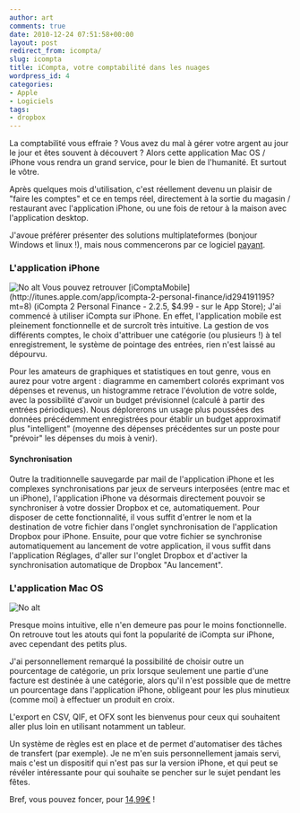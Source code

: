 ```yaml
---
author: art
comments: true
date: 2010-12-24 07:51:58+00:00
layout: post
redirect_from: icompta/
slug: icompta
title: iCompta, votre comptabilité dans les nuages
wordpress_id: 4
categories:
- Apple
- Logiciels
tags:
- dropbox
---
```


La comptabilité vous effraie ? Vous avez du mal à gérer votre argent au jour le jour et êtes souvent à découvert ? Alors cette application Mac OS / iPhone vous rendra un grand service, pour le bien de l'humanité. Et surtout le vôtre.

Après quelques mois d'utilisation, c'est réellement devenu un plaisir de "faire les comptes" et ce en temps réel, directement à la sortie du magasin / restaurant avec l'application iPhone, ou une fois de retour à la maison avec l'application desktop.

J'avoue préférer présenter des solutions multiplateformes (bonjour Windows et linux !), mais nous commencerons par ce logiciel [payant](http://www.lyricapps.fr/iCompta/).


### L'application iPhone


<img alt="No alt" data-src="https://static.irz.fr/2010/12/mzl.letmsdsk.320x480-75.jpg" src="https://static.irz.fr/thumb.php?size=<100&crop=0&src=https://static.irz.fr/2010/12/mzl.letmsdsk.320x480-75.jpg" />
Vous pouvez retrouver [iComptaMobile](http://itunes.apple.com/app/icompta-2-personal-finance/id294191195?mt=8) (iCompta 2 Personal Finance - 2.2.5, $4.99 - sur le App Store); J'ai commencé à utiliser iCompta sur iPhone. En effet, l'application mobile est pleinement fonctionnelle et de surcroît très intuitive. La gestion de vos différents comptes, le choix d'attribuer une catégorie (ou plusieurs !) à tel enregistrement, le système de pointage des entrées, rien n'est laissé au dépourvu.

Pour les amateurs de graphiques et statistiques en tout genre, vous en aurez pour votre argent : diagramme en camembert colorés exprimant vos dépenses et revenus, un histogramme retrace l'évolution de votre solde, avec la possibilité d'avoir un budget prévisionnel (calculé à partir des entrées périodiques). Nous déplorerons un usage plus poussées des données précédemment enregistrées pour établir un budget approximatif plus "intelligent" (moyenne des dépenses précédentes sur un poste pour "prévoir" les dépenses du mois à venir).


#### Synchronisation


Outre la traditionnelle sauvegarde par mail de l'application iPhone et les complexes synchronisations par jeux de serveurs interposées (entre mac et un iPhone), l'application iPhone va désormais directement pouvoir se synchroniser à votre dossier Dropbox et ce, automatiquement. Pour disposer de cette fonctionnalité, il vous suffit d'entrer le nom et la destination de votre fichier dans l'onglet synchronisation de l'application Dropbox pour iPhone. Ensuite, pour que votre fichier se synchronise automatiquement au lancement de votre application, il vous suffit dans l'application Réglages, d'aller sur l'onglet Dropbox et d'activer la synchronisation automatique de Dropbox "Au lancement".


### L'application Mac OS


<img alt="No alt" data-src="https://static.irz.fr/2010/12/hiro-2010-12-24-à-08.05.29-1024x718.png" src="https://static.irz.fr/thumb.php?size=<100&crop=0&src=https://static.irz.fr/2010/12/hiro-2010-12-24-à-08.05.29-1024x718.png" />

Presque moins intuitive, elle n'en demeure pas pour le moins fonctionnelle. On retrouve tout les atouts qui font la popularité de iCompta sur iPhone, avec cependant des petits plus.

J'ai personnellement remarqué la possibilité de choisir outre un pourcentage de catégorie, un prix lorsque seulement une partie d'une facture est destinée à une catégorie, alors qu'il n'est possible que de mettre un pourcentage dans l'application iPhone, obligeant pour les plus minutieux (comme moi) à effectuer un produit en croix.

L'export en CSV, QIF, et OFX sont les bienvenus pour ceux qui souhaitent aller plus loin en utilisant notamment un tableur.

Un système de règles est en place et de permet d'automatiser des tâches de transfert (par exemple). Je ne m'en suis personnellement jamais servi, mais c'est un dispositif qui n'est pas sur la version iPhone, et qui peut se révéler intéressante pour qui souhaite se pencher sur le sujet pendant les fêtes.

Bref, vous pouvez foncer, pour [14,99€](http://www.lyricapps.fr/iCompta/) !
